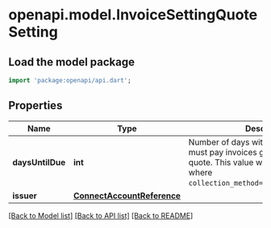 # openapi.model.InvoiceSettingQuoteSetting

## Load the model package
```dart
import 'package:openapi/api.dart';
```

## Properties
Name | Type | Description | Notes
------------ | ------------- | ------------- | -------------
**daysUntilDue** | **int** | Number of days within which a customer must pay invoices generated by this quote. This value will be `null` for quotes where `collection_method=charge_automatically`. | [optional] 
**issuer** | [**ConnectAccountReference**](ConnectAccountReference.md) |  | 

[[Back to Model list]](../README.md#documentation-for-models) [[Back to API list]](../README.md#documentation-for-api-endpoints) [[Back to README]](../README.md)


